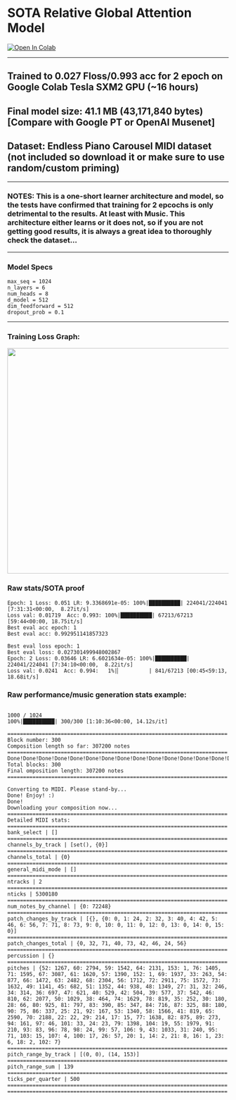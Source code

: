 # SOTA Relative Global Attention Model

[![Open In Colab][colab-badge2]][colab-notebook2]

[colab-notebook2]: <https://colab.research.google.com/github/asigalov61/Optimus-VIRTUOSO/blob/main/Optimus_VIRTUOSO_Relative_Global_Attention_Edition.ipynb>
[colab-badge2]: <https://colab.research.google.com/assets/colab-badge.svg>

***

## Trained to 0.027 Floss/0.993 acc for 2 epoch on Google Colab Tesla SXM2 GPU (~16 hours)

## Final model size: 41.1 MB (43,171,840 bytes) [Compare with Google PT or OpenAI Musenet]

## Dataset: Endless Piano Carousel MIDI dataset (not included so download it or make sure to use random/custom priming)

***

### NOTES: This is a one-short learner architecture and model, so the tests have confirmed that training for 2 epcochs is only detrimental to the results. At least with Music. This architecture either learns or it does not, so if you are not getting good results, it is always a great idea to thoroughly check the dataset...

***

### Model Specs

```
max_seq = 1024
n_layers = 6
num_heads = 8
d_model = 512
dim_feedforward = 512
dropout_prob = 0.1

```

***

### Training Loss Graph:

<img width="512" src="https://github.com/asigalov61/Optimus-VIRTUOSO/raw/main/Dataset-Model/Relative-Global-Attention/training-loss.png">

### Raw stats/SOTA proof

```
Epoch: 1 Loss: 0.051 LR: 9.3368691e-05: 100%|██████████| 224041/224041 [7:31:31<00:00,  8.27it/s]
Loss val: 0.01719  Acc: 0.993: 100%|██████████| 67213/67213 [59:44<00:00, 18.75it/s]
Best eval acc epoch: 1
Best eval acc: 0.992951141857323

Best eval loss epoch: 1
Best eval loss: 0.027301499948002867
Epoch: 2 Loss: 0.03646 LR: 6.6021634e-05: 100%|██████████| 224041/224041 [7:34:10<00:00,  8.22it/s]
Loss val: 0.0241  Acc: 0.994:   1%|▏         | 841/67213 [00:45<59:13, 18.68it/s]

```

### Raw performance/music generation stats example:

```

1000 / 1024
100%|██████████| 300/300 [1:10:36<00:00, 14.12s/it]

======================================================================
Block number: 300
Composition length so far: 307200 notes
======================================================================
Done!Done!Done!Done!Done!Done!Done!Done!Done!Done!Done!Done!Done!Done!Done!Done!Done!Done!Done!Done!Done!Done!Done!Done!Done!Done!Done!Done!Done!Done!Done!Done!Done!Done!Done!Done!Done!Done!Done!Done!Done!Done!Done!Done!Done!Done!Done!Done!Done!Done!Done!Done!Done!Done!Done!Done!Done!Done!Done!Done!Done!Done!Done!Done!Done!Done!Done!Done!Done!Done!
Total blocks: 300
Final omposition length: 307200 notes
======================================================================

Converting to MIDI. Please stand-by...
Done! Enjoy! :)
Done!
Downloading your composition now...
======================================================================
Detailed MIDI stats:
======================================================================
bank_select | []
======================================================================
channels_by_track | [set(), {0}]
======================================================================
channels_total | {0}
======================================================================
general_midi_mode | []
======================================================================
ntracks | 2
======================================================================
nticks | 5300180
======================================================================
num_notes_by_channel | {0: 72248}
======================================================================
patch_changes_by_track | [{}, {0: 0, 1: 24, 2: 32, 3: 40, 4: 42, 5: 46, 6: 56, 7: 71, 8: 73, 9: 0, 10: 0, 11: 0, 12: 0, 13: 0, 14: 0, 15: 0}]
======================================================================
patch_changes_total | {0, 32, 71, 40, 73, 42, 46, 24, 56}
======================================================================
percussion | {}
======================================================================
pitches | {52: 1267, 60: 2794, 59: 1542, 64: 2131, 153: 1, 76: 1405, 71: 1595, 67: 3087, 61: 1620, 57: 1390, 152: 1, 69: 1937, 33: 263, 54: 877, 66: 1472, 63: 2482, 68: 2304, 56: 1712, 72: 2911, 75: 1572, 73: 1632, 49: 1141, 45: 682, 51: 1352, 44: 938, 48: 1349, 27: 31, 32: 246, 34: 314, 36: 697, 47: 621, 40: 529, 42: 504, 39: 577, 37: 542, 46: 810, 62: 2077, 50: 1029, 38: 464, 74: 1629, 78: 819, 35: 252, 30: 180, 28: 66, 80: 925, 81: 797, 83: 390, 85: 347, 84: 716, 87: 325, 88: 180, 90: 75, 86: 337, 25: 21, 92: 167, 53: 1340, 58: 1566, 41: 819, 65: 2590, 70: 2188, 22: 22, 29: 214, 17: 15, 77: 1638, 82: 875, 89: 273, 94: 161, 97: 46, 101: 33, 24: 23, 79: 1398, 104: 19, 55: 1979, 91: 210, 93: 83, 96: 78, 98: 24, 99: 57, 106: 9, 43: 1033, 31: 240, 95: 71, 103: 15, 107: 4, 100: 17, 26: 57, 20: 1, 14: 2, 21: 8, 16: 1, 23: 6, 18: 2, 102: 7}
======================================================================
pitch_range_by_track | [(0, 0), (14, 153)]
======================================================================
pitch_range_sum | 139
======================================================================
ticks_per_quarter | 500
======================================================================
======================================================================

```
